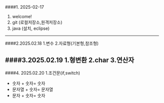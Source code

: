 ####1. 2025-02-17
1. welcome!
2. git (로컬저장소,원격저장소)
3. java (설치, eclipse)


 ---

 ####2.2025.02.18
 1.변수
 2.자료형(기본형,참조형)

 ####3.2025.02.19
 1.형변환
 2.char
 3.연산자
 --------------
 ####4. 2025.02.20
 1.조건문(if,switch)
 * 숫자 + 숫자= 숫자
 * 문자열 + 숫자= 문자열
 * 문자 + 숫자= 숫자
   



